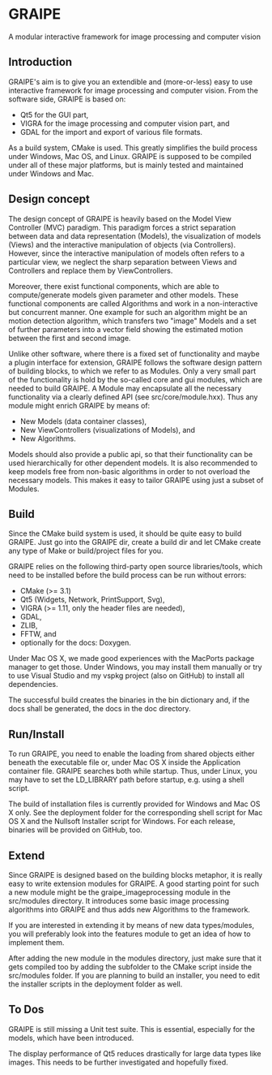 GRAIPE
=======

A modular interactive framework for image processing and computer vision




Introduction
--------

GRAIPE's aim is to give you an extendible and (more-or-less) easy to use interactive framework for image processing and computer vision. From the software side, GRAIPE is based on:
  - Qt5 for the GUI part,  
  - VIGRA for the image processing and computer vision part, and
  - GDAL for the import and export of various file formats.

As a build system, CMake is used. This greatly simplifies the build process under Windows, Mac OS, and Linux. GRAIPE is supposed to be compiled under all of these major platforms, but is mainly tested and maintained under Windows and Mac.




Design concept
--------

The design concept of GRAIPE is heavily based on the Model View Controller (MVC) paradigm. This paradigm forces a strict separation between data and data representation (Models), the visualization of models (Views) and the interactive manipulation of objects (via Controllers). However, since the interactive manipulation of models often refers to a particular view, we neglect the sharp separation between Views and Controllers and replace them by ViewControllers.

Moreover, there exist functional components, which are able to compute/generate models given parameter and other models. These functional components are called Algorithms and work in a non-interactive but concurrent manner. One example for such an algorithm might be an motion detection algorithm, which transfers two "image" Models and a set of further parameters into a vector field showing the estimated motion between the first and second image.

Unlike other software, where there is a fixed set of functionality and maybe a plugin interface for extension, GRAIPE follows the software design pattern of building blocks, to which we refer to as Modules. Only a very small part of the functionality is hold by the so-called core and gui modules, which are needed to build GRAIPE. A Module may encapsulate all the necessary functionality via a clearly defined API (see src/core/module.hxx). Thus any module might enrich GRAIPE by means of:
 - New Models (data container classes),
 - New ViewControllers (visualizations of Models), and
 - New Algorithms. 

Models should also provide a public api, so that their functionality can be used hierarchically for other dependent models. It is also recommended to keep models free from non-basic algorithms in order to not overload the necessary models.  This makes it easy to tailor GRAIPE using just a subset of Modules.

Build
--------

Since the CMake build system is used, it should be quite easy to build GRAIPE. Just go into the GRAIPE dir, create a build dir and let CMake create any type of Make or build/project files for you. 

GRAIPE relies on the following third-party open source libraries/tools, which need to be installed before the build process can be run without errors:
  - CMake (>= 3.1)
  - Qt5 (Widgets, Network, PrintSupport, Svg),
  - VIGRA (>= 1.11, only the header files are needed),
  - GDAL,
  - ZLIB, 
  - FFTW, and
  - optionally for the docs: Doxygen.

Under Mac OS X, we made good experiences with the MacPorts package manager to get those. Under Windows, you may install them manually or try to use Visual Studio and my vspkg project (also on GitHub) to install all dependencies.

The successful build creates the binaries in the bin dictionary and, if the docs shall be generated, the docs in the doc directory.




Run/Install
--------
To run GRAIPE, you need to enable the loading from shared objects either beneath the executable file or, under Mac OS X inside the Application container file. GRAIPE searches both while startup. Thus, under Linux, you may have to set the LD_LIBRARY path before startup, e.g. using a shell script.

The build of installation files is currently provided for Windows and Mac OS X only. See the deployment folder for the corresponding shell script for Mac OS X and the Nullsoft Installer script for Windows. For each release, binaries will be provided on GitHub, too.


 

Extend
-------- 
Since GRAIPE is designed based on the building blocks metaphor, it is really easy to write extension modules for GRAIPE. A good starting point for such a new module might be the graipe_imageprocessing module in the src/modules directory. It introduces some basic image processing algorithms into GRAIPE and thus adds new Algorithms to the framework. 

If you are interested in extending it by means of new data types/modules, you will preferably look into the features module to get an idea of how to implement them.

After adding the new module in the modules directory, just make sure that it gets compiled too by adding the subfolder to the CMake script inside the src/modules folder. If you are planning to build an installer, you need to edit the installer scripts in the deployment folder as well.




To Dos
-------

GRAIPE is still missing a Unit test suite. This is essential, especially for the models, which have been introduced.

The display performance of Qt5 reduces drastically for large data types like images. This needs to be further investigated and hopefully fixed.

